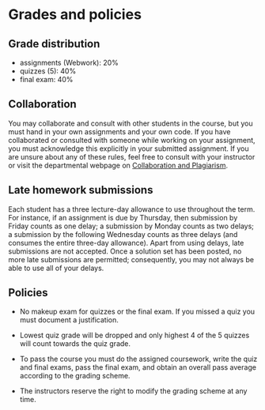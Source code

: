 # Grades and policies

##  Grade distribution

* assignments (Webwork): 20%
* quizzes (5): 40%
* final exam: 40%

## Collaboration

You may collaborate and consult with other students in the course, but you must hand in your own assignments and your own code. If you have collaborated or consulted with someone while working on your assignment, you must acknowledge this explicitly in your submitted assignment. If you are unsure about any of these rules, feel free to consult with your instructor or visit the departmental webpage on [Collaboration and Plagiarism](https://my.cs.ubc.ca/docs/collaboration-plagiarism).

## Late homework submissions

Each student has a three lecture-day allowance to use throughout the term. For instance, if an assignment is due by Thursday, then submission by Friday counts as one delay; a submission by Monday counts as two delays; a submission by the following Wednesday counts as three delays (and consumes the entire three-day allowance). Apart from using delays, late submissions are not accepted. Once a solution set has been posted, no more late submissions are permitted; consequently, you may not always be able to use all of your delays.

## Policies

* No makeup exam for quizzes or the final exam. If you missed a quiz you must document a justification.

* Lowest quiz grade will be dropped and only highest 4 of the 5 quizzes will count towards the quiz grade. 

* To pass the course you must do the assigned coursework, write the quiz and final exams, pass the final exam, and obtain an overall pass average according to the grading scheme.

* The instructors reserve the right to modify the grading scheme at any time.